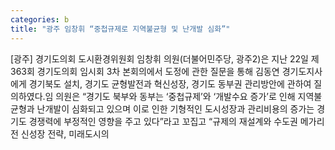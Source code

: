 ```yaml
---
categories: b
title: "광주 임창휘 “중첩규제로 지역불균형 및 난개발 심화”"
---
```

[광주] 경기도의회 도시환경위원회 임창휘 의원(더불어민주당, 광주2)은 지난 22일 제363회 경기도의회 임시회 3차 본회의에서 도정에 관한 질문을 통해 김동연 경기도지사에게 경기북도 설치, 경기도 균형발전과 혁신성장, 경기도 동부권 관리방안에 관하여 질의하였다.임 의원은 “경기도 북부와 동부는 ‘중첩규제’와 ‘개발수요 증가’로 인해 지역불균형과 난개발이 심화되고 있으며 이로 인한 기형적인 도시성장과 관리비용의 증가는 경기도 경쟁력에 부정적인 영향을 주고 있다”라고 꼬집고 “규제의 재설계와 수도권 메가리전 신성장 전략, 미래도시의